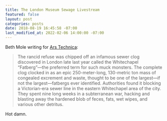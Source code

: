 ```yaml
---
title: The London Museum Sewage Livestream
featured: false
layout: post
categories: posts
date: 2018-08-19 16:45:58 -07:00
last_modified_at: 2022-02-06 14:00:00 -07:00
---
```


Beth Mole writing for [Ars Technica](https://arstechnica.com/science/2018/08/stinky-festering-sewage-now-21st-century-artifact-watch-the-livestream/):

> The rancid refuse was chipped off an infamous sewer clog discovered in London late last year called the Whitechapel “Fatberg”—the preferred term for such muck monsters. The complete clog clocked in as an epic 250-meter-long, 130-metric ton mass of congealed excrement and waste, thought to be one of the largest—if not the largest—fatbergs ever identified. Authorities found it blocking a Victorian-era sewer line in the eastern Whitechapel area of the city. They spent nine long weeks in a subterranean war, hacking and blasting away the hardened blob of feces, fats, wet wipes, and various other detritus.

Hot damn.

